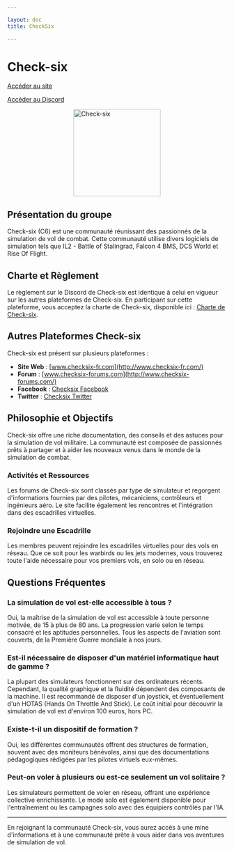 ```yaml
---

layout: doc  
title: CheckSix

---
```


# Check-six <Badge type="warning" text="Piliers de la Communauté" />

[Accéder au site](http://www.checksix-fr.com/)

[Accéder au Discord](https://discord.gg/8mpyQxPaZf)

<img src="/commus_img/c6.png" alt="Check-six" width="200" style="display: block; margin-left: auto; margin-right: auto;"/>

## Présentation du groupe

Check-six (C6) est une communauté réunissant des passionnés de la simulation de vol de combat. Cette communauté utilise divers logiciels de simulation tels que IL2 - Battle of Stalingrad, Falcon 4 BMS, DCS World et Rise Of Flight.

## Charte et Règlement

Le règlement sur le Discord de Check-six est identique à celui en vigueur sur les autres plateformes de Check-six. En participant sur cette plateforme, vous acceptez la charte de Check-six, disponible ici : [Charte de Check-six](http://www.checksix-forums.com/app.php/rules).

## Autres Plateformes Check-six

Check-six est présent sur plusieurs plateformes :
- **Site Web** : [www.checksix-fr.com](http://www.checksix-fr.com/)
- **Forum** : [www.checksix-forums.com](http://www.checksix-forums.com/)
- **Facebook** : [Checksix Facebook](https://www.facebook.com/Checksixfrcom/)
- **Twitter** : [Checksix Twitter](https://twitter.com/Checksixfrcom)

## Philosophie et Objectifs

Check-six offre une riche documentation, des conseils et des astuces pour la simulation de vol militaire. La communauté est composée de passionnés prêts à partager et à aider les nouveaux venus dans le monde de la simulation de combat.

### Activités et Ressources

Les forums de Check-six sont classés par type de simulateur et regorgent d'informations fournies par des pilotes, mécaniciens, contrôleurs et ingénieurs aéro. Le site facilite également les rencontres et l'intégration dans des escadrilles virtuelles.

### Rejoindre une Escadrille

Les membres peuvent rejoindre les escadrilles virtuelles pour des vols en réseau. Que ce soit pour les warbirds ou les jets modernes, vous trouverez toute l'aide nécessaire pour vos premiers vols, en solo ou en réseau.

## Questions Fréquentes

### La simulation de vol est-elle accessible à tous ?

Oui, la maîtrise de la simulation de vol est accessible à toute personne motivée, de 15 à plus de 80 ans. La progression varie selon le temps consacré et les aptitudes personnelles. Tous les aspects de l'aviation sont couverts, de la Première Guerre mondiale à nos jours.

### Est-il nécessaire de disposer d'un matériel informatique haut de gamme ?

La plupart des simulateurs fonctionnent sur des ordinateurs récents. Cependant, la qualité graphique et la fluidité dépendent des composants de la machine. Il est recommandé de disposer d'un joystick, et éventuellement d'un HOTAS (Hands On Throttle And Stick). Le coût initial pour découvrir la simulation de vol est d'environ 100 euros, hors PC.

### Existe-t-il un dispositif de formation ?

Oui, les différentes communautés offrent des structures de formation, souvent avec des moniteurs bénévoles, ainsi que des documentations pédagogiques rédigées par les pilotes virtuels eux-mêmes.

### Peut-on voler à plusieurs ou est-ce seulement un vol solitaire ?

Les simulateurs permettent de voler en réseau, offrant une expérience collective enrichissante. Le mode solo est également disponible pour l'entraînement ou les campagnes solo avec des équipiers contrôlés par l'IA.

---

En rejoignant la communauté Check-six, vous aurez accès à une mine d'informations et à une communauté prête à vous aider dans vos aventures de simulation de vol.